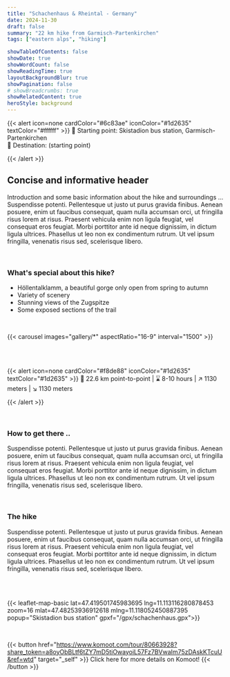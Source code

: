 ```yaml
---
title: "Schachenhaus & Rheintal - Germany"
date: 2024-11-30
draft: false
summary: "22 km hike from Garmisch-Partenkirchen"
tags: ["eastern alps", "hiking"]

showTableOfContents: false
showDate: true
showWordCount: false
showReadingTime: true
layoutBackgroundBlur: true
showPagination: false
# showBreadcrumbs: true
showRelatedContent: true
heroStyle: background
---
```


{{< alert icon=none cardColor="#6c83ae" iconColor="#1d2635" textColor="#ffffff" >}}
 📍 Starting point: Skistadion bus station, Garmisch-Partenkirchen  <br>
 🏴 Destination: (starting point)

{{< /alert >}}

## Concise and informative header 

Introduction and some basic information about the hike and surroundings ...
Suspendisse potenti. Pellentesque ut justo ut purus gravida finibus. Aenean posuere, enim ut faucibus consequat, quam nulla accumsan orci, ut fringilla risus lorem at risus. Praesent vehicula enim non ligula feugiat, vel consequat eros feugiat. Morbi porttitor ante id neque dignissim, in dictum ligula ultrices. Phasellus ut leo non ex condimentum rutrum. Ut vel ipsum fringilla, venenatis risus sed, scelerisque libero.

<br>

### What's special about this hike?
- Höllentalklamm, a beautiful gorge only open from spring to autumn
- Variety of scenery
- Stunning views of the Zugspitze
- Some exposed sections of the trail


<br>

{{< carousel images="gallery/*" aspectRatio="16-9" interval="1500" >}}


<br>
<br>



{{< alert icon=none cardColor="#f8de88" iconColor="#1d2635" textColor="#1d2635" >}}
 🚩 22.6 km point-to-point | ⌛ 8-10 hours | ↗️ 1130 meters | ↘️ 1130 meters 

{{< /alert >}}

<br>

### How to get there ..
Suspendisse potenti. Pellentesque ut justo ut purus gravida finibus. Aenean posuere, enim ut faucibus consequat, quam nulla accumsan orci, ut fringilla risus lorem at risus. Praesent vehicula enim non ligula feugiat, vel consequat eros feugiat. Morbi porttitor ante id neque dignissim, in dictum ligula ultrices. Phasellus ut leo non ex condimentum rutrum. Ut vel ipsum fringilla, venenatis risus sed, scelerisque libero.

<br>

### The hike
Suspendisse potenti. Pellentesque ut justo ut purus gravida finibus. Aenean posuere, enim ut faucibus consequat, quam nulla accumsan orci, ut fringilla risus lorem at risus. Praesent vehicula enim non ligula feugiat, vel consequat eros feugiat. Morbi porttitor ante id neque dignissim, in dictum ligula ultrices. Phasellus ut leo non ex condimentum rutrum. Ut vel ipsum fringilla, venenatis risus sed, scelerisque libero.

<br>
<br>



{{< leaflet-map-basic lat=47.419501745983695 lng=11.113116280878453 zoom=16 mlat=47.48253936912618 mlng=11.118052450887395 popup="Skistadion bus station" gpxf="/gpx/schachenhaus.gpx">}} 

<br>


{{< button href="https://www.komoot.com/tour/80663928?share_token=a8oyObBLtf6tZY7mD5tiOwayoiL57Fz7BVwaIm75zDAskKTcuU&ref=wtd" target="_self" >}}
Click here for more details on Komoot!
{{< /button >}}


